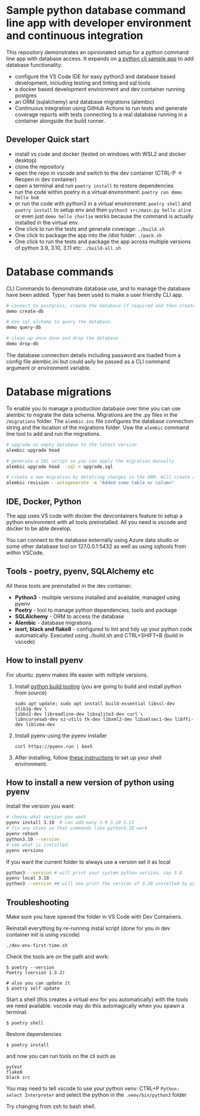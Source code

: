 # Sample python database command line app with developer environment and continuous integration

This repository demonstrates an opinionated setup for a python command line app with database access. It expands on [a python cli sample app](https://github.com/alastairtree/python-cli-devenv-and-ci-sample) to add database functionality:

- configure the VS Code IDE for easy python3 and database based development, including testing and linting and sql tools
- a docker based development environment and dev container running postgres
- an ORM (sqlalchemy) and database migrations (alembic)
- Continuous integration using GitHub Actions to run tests and generate coverage reports with tests connecting to a real database running in a container alongside the build runner.

## Developer Quick start

- install vs code and docker (tested on windows with WSL2 and docker desktop)
- clone the repository
- open the repo in vscode and switch to the dev container (CTRL-P -> Reopen in dev container)
- open a terminal and run `poetry install` to restore dependencies
- run the code within poetry in a virtual environment: `poetry run demo hello bob`
- or run the code with python3 in a virtual environment: `poetry shell` and `poetry install` to setup env and then `python3 src/main.py hello alice` or even just `demo hello charlie` works because the command is actually installed in the virtual env.
- One click to run the tests and generate coverage: `./build.sh`
- One click to package the app into the /dist folder: `./pack.sh`
- One click to run the tests and package the app across multiple versions of python 3.9, 3.10, 3.11 etc: `./build-all.sh`

# Database commands

CLI Commands to demonstrate database use, and to manage the database have been added. Typer has been used to make a user friendly CLI app.

```bash
# connect to postgress, create the database if required and then create 2 tables based on the ORM.  Thhis comand shows how to use the ORM to create the database schema and populate some rows of data
demo create-db

# Use sql alchemy to query the database.
demo query-db

# clean up once done and drop the database
demo drop-db
```

The database connection details including password are loaded from a config file alembic.ini but could asily be passed as a CLI command argument or environment variable.

# Database migrations

To enable you to manage a production database over time you can use alembic to migrate the data schema. Migrations are the .py files in the `/migrations` folder. The `alembic.ini` file configures the database connection string and the location of the migrations folder. Usw the `alembic` command line tool to add and run the migrations.

```bash
# upgrade an empty database to the latest version
alembic upgrade head

# generate a SQL script so you can apply the migration manually
alembic upgrade head --sql > upgrade.sql

# create a new migration by detetcing changes in the ORM. Will create a new file in the migrations folder
alembic revision --autogenerate -m "Added some table or column"
```

## IDE, Docker, Python

The app uses VS code with docker the devcontainers feature to setup a python environment with all tools preinstalled. All you need is vscode and docker to be able develop.

You can connect to the database externally using Azure data studio or some other database tool on 127.0.0.1:5432 as well as using sqltools from within VSCode.

## Tools - poetry, pyenv, SQLAlchemy etc

All these tools are preinstalled in the dev container:

- **Python3** - multiple versions installed and available, managed using pyenv
- **Poetry** - tool to manage python dependencies, tools and package
- **SQLAlchemy** - ORM to access the database
- **Alembic** - database migrations
- **isort, black and flake8** - configured to lint and tidy up your python code automatically. Executed using ./build.sh and CTRL+SHIFT+B (build in vscode)


## How to install pyenv

For ubuntu. pyenv makes life easier with miltiple versions.

1. Install [python build tooling](https://github.com/pyenv/pyenv/wiki#suggested-build-environment) (you are going to build and install python from source)
    ```
    sudo apt update; sudo apt install build-essential libssl-dev zlib1g-dev \
    libbz2-dev libreadline-dev libsqlite3-dev curl \
    libncursesw5-dev xz-utils tk-dev libxml2-dev libxmlsec1-dev libffi-dev liblzma-dev
    ```
1. Install pyenv using the pyenv installer
    ```
    curl https://pyenv.run | bash
    ```
1. After installing, follow [these instructions](https://github.com/pyenv/pyenv#set-up-your-shell-environment-for-pyenv) to set up your shell environment.

## How to install a new version of python using pyenv

Install the version you want:
```bash
# choose what version you want
pyenv install 3.10  # can add many 3.9 3.10 3.11
# fix any shims so that commands like python3.10 work
pyenv rehash
python3.10 --version
# see what is installed
pyenv versions
```

If you want the current folder to always use a version set it as local

```bash
python3 --version # will print your system python version, say 3.8
pyenv local 3.10
python3 --version ## will now print the version of 3.10 installed by pyenv
```

## Troubleshooting

Make sure you have opened the folder in VS Code with Dev Containers.

Reinstall everything by re-running instal script (done for you in dev container init is using vscode)

```
./dev-env-first-time.sh
```

Check the tools are on the path and work:

```
$ poetry --version
Poetry (version 1.3.2)

# also you can update it
$ poetry self update
```

Start a shell (this creates a virtual env for you automatically) with the tools we need available. vscode may do this automagically when you spawn a terminal.

```
$ poetry shell
```

Restore dependencies

```
$ poetry install
```

and now you can run tools on the cli such as

```
pytest
flake8
black src
```

You may need to tell vscode to use your python venv: CTRL+P `Python: select Interpreter` and select the python in the `.venv/bin/python3` folder


Try changing from zsh to bash shell.
